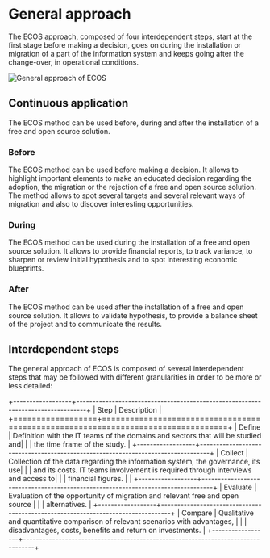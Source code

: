 # General approach

The ECOS approach, composed of four interdependent steps, start at the first stage before making a decision, goes on during the installation or migration of a part of the information system and keeps going after the change-over, in operational conditions.

![General approach of ECOS](Images/processus-en.png)

##  Continuous application

The ECOS method can be used before, during and after the installation of a free and open source solution.

###  Before

The ECOS method can be used before making a decision. It allows to highlight important elements to make an educated decision regarding the adoption, the migration or the rejection of a free and open source solution. The method allows to spot several targets and several relevant ways of migration and also to discover interesting opportunities.

###  During

The ECOS method can be used during the installation of a free and open source solution. It allows to provide financial reports, to track variance, to sharpen or review initial hypothesis and to spot interesting economic blueprints.

###  After

The ECOS method can be used after the installation of a free and open source solution. It allows to validate hypothesis, to provide a balance sheet of the project and to communicate the results.

##  Interdependent steps

The general approach of ECOS is composed of several interdependent steps that may be followed with different granularities in order to be more or less detailed:

+------------------+---------------------------------------------------------------------------------+
| Step             | Description                                                                     |
+==================+=================================================================================+
| Define           | Definition with the IT teams of the domains and sectors that will be studied and|
|                  | the time frame of the study.                                                    |
+------------------+---------------------------------------------------------------------------------+
| Collect          | Collection of the data regarding the information system, the governance, its use|
|                  | and its costs. IT teams involvement is required through interviews and access to|
|                  | financial figures.                                                              |           |
+------------------+---------------------------------------------------------------------------------+
| Evaluate         | Evaluation of the opportunity of migration and relevant free and open source    |
|                  | alternatives.                                                                   |
+------------------+---------------------------------------------------------------------------------+
| Compare          | Qualitative and quantitative comparison of relevant scenarios with advantages,  |
|                  | disadvantages, costs, benefits and return on investments.                       |
+------------------+---------------------------------------------------------------------------------+

